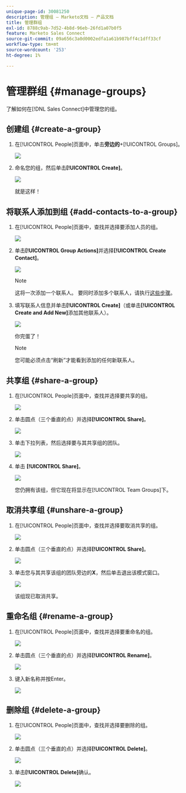 ```yaml
---
unique-page-id: 30081250
description: 管理组 — Marketo文档 — 产品文档
title: 管理群组
exl-id: 8788c9ab-7d52-4b8d-96eb-26fd1a07b0f5
feature: Marketo Sales Connect
source-git-commit: 09a656c3a0d0002edfa1a61b987bff4c1dff33cf
workflow-type: tm+mt
source-wordcount: '253'
ht-degree: 1%

---
```


# 管理群组 {#manage-groups}

了解如何在[!DNL Sales Connect]中管理您的组。

## 创建组 {#create-a-group}

1. 在[!UICONTROL People]页面中，单击&#x200B;**旁边的**+[!UICONTROL Groups]。

   ![](assets/one-4.png)

1. 命名您的组，然后单击&#x200B;**[!UICONTROL Create]**。

   ![](assets/two-3.png)

   就是这样！

## 将联系人添加到组 {#add-contacts-to-a-group}

1. 在[!UICONTROL People]页面中，查找并选择要添加人员的组。

   ![](assets/three-3.png)

1. 单击&#x200B;**[!UICONTROL Group Actions]**&#x200B;并选择&#x200B;**[!UICONTROL Create Contact]**。

   ![](assets/four-3.png)

   >[!NOTE]
   >
   >这将一次添加一个联系人。 要同时添加多个联系人，请执行[这些步骤](/help/marketo/product-docs/marketo-sales-connect/people/managing-contacts/import-contacts-via-csv.md)。

1. 填写联系人信息并单击&#x200B;**[!UICONTROL Create]**（或单击&#x200B;**[!UICONTROL Create and Add New]**&#x200B;添加其他联系人）。

   ![](assets/five-3.png)

   你完蛋了！

   >[!NOTE]
   >
   >您可能必须点击“刷新”才能看到添加的任何新联系人。

## 共享组 {#share-a-group}

1. 在[!UICONTROL People]页面中，查找并选择要共享的组。

   ![](assets/six.png)

1. 单击圆点（三个垂直的点）并选择&#x200B;**[!UICONTROL Share]**。

   ![](assets/seven.png)

1. 单击下拉列表，然后选择要与其共享组的团队。

   ![](assets/eight.png)

1. 单击 **[!UICONTROL Share]**。

   ![](assets/nine.png)

   您仍拥有该组，但它现在将显示在[!UICONTROL Team Groups]下。

## 取消共享组 {#unshare-a-group}

1. 在[!UICONTROL People]页面中，查找并选择要取消共享的组。

   ![](assets/ten.png)

1. 单击圆点（三个垂直的点）并选择&#x200B;**[!UICONTROL Share]**。

   ![](assets/eleven.png)

1. 单击您与其共享该组的团队旁边的&#x200B;**X**，然后单击退出该模式窗口。

   ![](assets/twelve.png)

   该组现已取消共享。

## 重命名组 {#rename-a-group}

1. 在[!UICONTROL People]页面中，查找并选择要重命名的组。

   ![](assets/six.png)

1. 单击圆点（三个垂直的点）并选择&#x200B;**[!UICONTROL Rename]**。

   ![](assets/thirteen.png)

1. 键入新名称并按Enter。

   ![](assets/fourteen.png)

## 删除组 {#delete-a-group}

1. 在[!UICONTROL People]页面中，查找并选择要删除的组。

   ![](assets/fifteen.png)

1. 单击圆点（三个垂直的点）并选择&#x200B;**[!UICONTROL Delete]**。

   ![](assets/sixteen.png)

1. 单击&#x200B;**[!UICONTROL Delete]**&#x200B;确认。

   ![](assets/seventeen.png)
